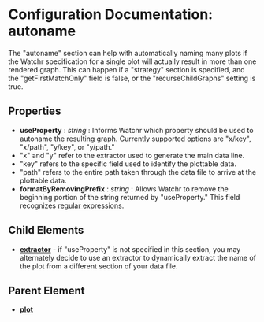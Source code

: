 # Configuration Documentation: autoname

The "autoname" section can help with automatically naming many plots if the Watchr specification for a single plot will actually result in more than one rendered graph.  This can happen if a "strategy" section is specified, and the "getFirstMatchOnly" field is false, or the "recurseChildGraphs" setting is true.

## Properties

* **useProperty** : *string* : Informs Watchr which property should be used to autoname the resulting graph.  Currently supported options are "x/key", "x/path", "y/key", or "y/path."
 * "x" and "y" refer to the extractor used to generate the main data line.
 * "key" refers to the specific field used to identify the plottable data.
 * "path" refers to the entire path taken through the data file to arrive at the plottable data. 
* **formatByRemovingPrefix** : *string* : Allows Watchr to remove the beginning portion of the string returned by "useProperty."  This field recognizes [regular expressions](regex.html).

## Child Elements

- [**extractor**](extractor.html) - if "useProperty" is not specified in this section, you may alternately decide to use an extractor to dynamically extract the name of the plot from a different section of your data file.

## Parent Element

- [**plot**](plot.html)